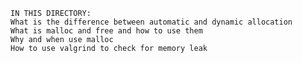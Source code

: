 	IN THIS DIRECTORY:
    What is the difference between automatic and dynamic allocation
    What is malloc and free and how to use them
    Why and when use malloc
    How to use valgrind to check for memory leak
